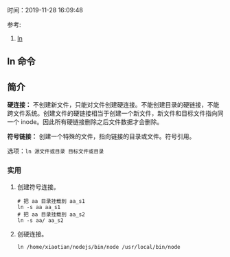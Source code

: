 时间：2019-11-28 16:09:48

参考: 

1. [ln](https://man.linuxde.net/ln) 

## ln 命令

## 简介

**硬连接：** 不创建新文件，只能对文件创建硬连接。不能创建目录的硬链接，不能跨文件系统。创建文件的硬链接相当于创建一个新文件，新文件和目标文件指向同一个 inode。因此所有硬链接删除之后文件数据才会删除。

**符号链接：** 创建一个特殊的文件，指向链接的目录或文件。符号引用。

选项：`ln 源文件或目录 目标文件或目录`

### 实用 

1. 创建符号连接。

    ```shell
    # 把 aa 目录挂载到 aa_s1
    ln -s aa aa_s1
    # 把 aa 目录挂载到 aa_s2
    ln -s aa/ aa_s2
    ```

2. 创硬连接。

    ```shell
    ln /home/xiaotian/nodejs/bin/node /usr/local/bin/node
    ```